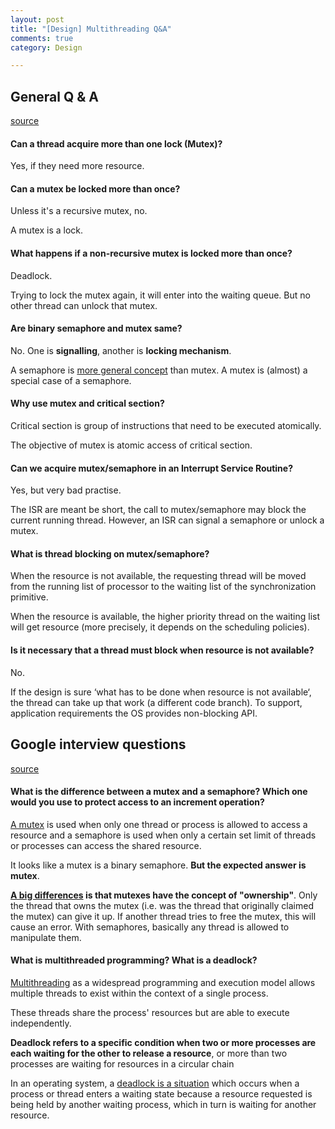 ```yaml
---
layout: post
title: "[Design] Multithreading Q&A"
comments: true
category: Design

---
```


## General Q & A

[source](http://www.geeksforgeeks.org/mutex-vs-semaphore/)

#### Can a thread acquire more than one lock (Mutex)?

Yes, if they need more resource.

#### Can a mutex be locked more than once?

Unless it's a recursive mutex, no. 

A mutex is a lock. 

#### What happens if a non-recursive mutex is locked more than once?

Deadlock. 

Trying to lock the mutex again, it will enter into the waiting queue. But no other thread can unlock that mutex.

#### Are binary semaphore and mutex same?

No. One is __signalling__, another is __locking mechanism__.

A semaphore is [more general concept](http://stackoverflow.com/a/2350628) than mutex. A mutex is (almost) a special case of a semaphore.

#### Why use mutex and critical section?

Critical section is group of instructions that need to be executed atomically. 

The objective of mutex is atomic access of critical section. 

#### Can we acquire mutex/semaphore in an Interrupt Service Routine?

Yes, but very bad practise.

The ISR are meant be short, the call to mutex/semaphore may block the current running thread. However, an ISR can signal a semaphore or unlock a mutex. 

#### What is thread blocking on mutex/semaphore?

When the resource is not available, the requesting thread will be moved from the running list of processor to the waiting list of the synchronization primitive. 

When the resource is available, the higher priority thread on the waiting list will get resource (more precisely, it depends on the scheduling policies).

#### Is it necessary that a thread must block when resource is not available?

No. 

If the design is sure ‘what has to be done when resource is not available‘, the thread can take up that work (a different code branch). To support, application requirements the OS provides non-blocking API.

## Google interview questions

[source](http://www.chiefdelphi.com/forums/showthread.php?p=983786)

#### What is the difference between a mutex and a semaphore? Which one would you use to protect access to an increment operation?

[A mutex](http://www.jacopretorius.net/2010/12/google-interview-questions-and-answers.html) is used when only one thread or process is allowed to access a resource and a semaphore is used when only a certain set limit of threads or processes can access the shared resource. 

It looks like a mutex is a binary semaphore. __But the expected answer is mutex__.

__[A big differences](http://www.chiefdelphi.com/forums/showthread.php?p=983786) is that mutexes have the concept of "ownership"__. Only the thread that owns the mutex (i.e. was the thread that originally claimed the mutex) can give it up. If another thread tries to free the mutex, this will cause an error. With semaphores, basically any thread is allowed to manipulate them. 

#### What is multithreaded programming? What is a deadlock? 

[Multithreading](http://www.programsquare.com/2011/05/what-is-multithreaded-programming-what.html) as a widespread programming and execution model allows multiple threads to exist within the context of a single process. 

These threads share the process' resources but are able to execute independently.

__Deadlock refers to a specific condition when two or more processes are each waiting for the other to release a resource__, or more than two processes are waiting for resources in a circular chain 

In an operating system, a [deadlock is a situation](http://en.wikipedia.org/wiki/Deadlock) which occurs when a process or thread enters a waiting state because a resource requested is being held by another waiting process, which in turn is waiting for another resource. 
